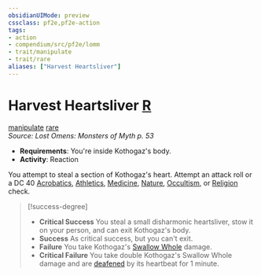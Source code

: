 ```yaml
---
obsidianUIMode: preview
cssclass: pf2e,pf2e-action
tags:
- action
- compendium/src/pf2e/lomm
- trait/manipulate
- trait/rare
aliases: ["Harvest Heartsliver"]
---
```

# Harvest Heartsliver [R](/rules/core-rulebook/chapter-9-playing-the-game.md#Actions "Reaction")
[manipulate](/rules/traits/manipulate.md)  [rare](/rules/traits/rare.md)  
*Source: Lost Omens: Monsters of Myth p. 53*  

- **Requirements**: You're inside Kothogaz's body.
- **Activity**: Reaction

You attempt to steal a section of Kothogaz's heart. Attempt an attack roll or a DC 40 [Acrobatics](/compendium/skills.md#Acrobatics), [Athletics](/compendium/skills.md#Athletics), [Medicine](/compendium/skills.md#Medicine), [Nature](/compendium/skills.md#Nature), [Occultism](/compendium/skills.md#Occultism), or [Religion](/compendium/skills.md#Religion) check.

> [!success-degree] 
> - **Critical Success** You steal a small disharmonic heartsliver, stow it on your person, and can exit Kothogaz's body.
> - **Success** As critical success, but you can't exit.
> - **Failure** You take Kothogaz's [Swallow Whole](/rules/abilities/swallow-whole.md) damage.
> - **Critical Failure** You take double Kothogaz's Swallow Whole damage and are [deafened](/rules/conditions.md#Deafened) by its heartbeat for 1 minute.